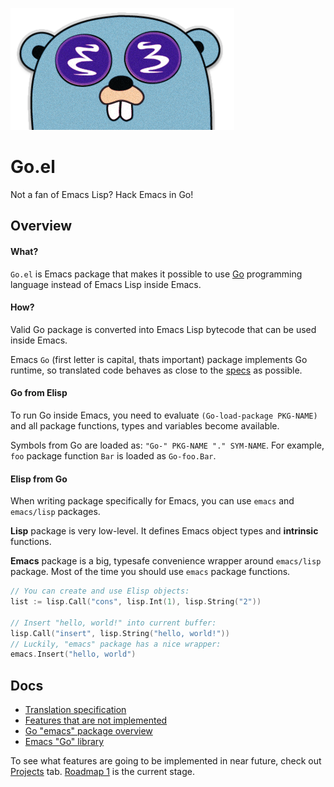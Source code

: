 ![Logo](misc/logo.png)

# Go.el
Not a fan of Emacs Lisp? Hack Emacs in Go!

## Overview

#### What?

`Go.el` is Emacs package that makes it possible to use 
[Go](https://golang.org/) programming language instead
of Emacs Lisp inside Emacs. 

#### How?

Valid Go package is converted
into Emacs Lisp bytecode that can be used inside Emacs.

Emacs `Go` (first letter is capital, thats important) package
implements Go runtime, so translated code behaves as
close to the [specs](https://golang.org/ref/spec) as possible.

#### Go from Elisp

To run Go inside Emacs, you need to evaluate 
`(Go-load-package PKG-NAME)` and all package 
functions, types and variables become available.

Symbols from Go are loaded as: `"Go-" PKG-NAME "." SYM-NAME`.
For example, `foo` package function `Bar` 
is loaded as `Go-foo.Bar`.

#### Elisp from Go

When writing package specifically for Emacs, you
can use `emacs` and `emacs/lisp` packages.

**Lisp** package is very low-level. 
It defines Emacs object types and **intrinsic** functions.

**Emacs** package is a big, typesafe convenience
wrapper around `emacs/lisp` package. Most of the time
you should use `emacs` package functions. 

```go
// You can create and use Elisp objects:
list := lisp.Call("cons", lisp.Int(1), lisp.String("2"))

// Insert "hello, world!" into current buffer:
lisp.Call("insert", lisp.String("hello, world!"))
// Luckily, "emacs" package has a nice wrapper:
emacs.Insert("hello, world")
```

## Docs

* [Translation specification](docs/translation_spec.md)
* [Features that are not implemented](docs/unimplemented.md)
* [Go "emacs" package overview](docs/go_emacs.md)
* [Emacs "Go" library](docs/emacs_go.md)

To see what features are going to be implemented in near future,
check out [Projects](https://github.com/Quasilyte/Go.el/projects) tab.
[Roadmap 1](https://github.com/Quasilyte/Go.el/projects/1) is
the current stage.
